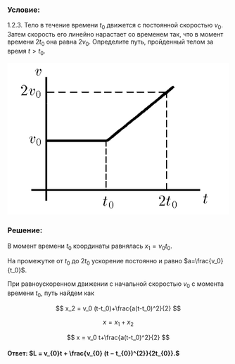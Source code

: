 ###  Условие:

$1.2.3.$ Тело в течение времени $t_{0}$ движется с постоянной скоростью $v_{0}$. Затем скорость его линейно нарастает со временем так, что в момент времени $2t_{0}$ она равна $2v_{0}$. Определите путь, пройденный телом за время $t > t_{0}$.

![ К задаче 1.2.3 |630x432, 42%](../../img/1.2.3/statement.png)

###  Решение:

В момент времени $t_0$ координаты равнялась $x_1=v_0t_0$.

На промежутке от $t_0$ до $2t_0$ ускорение постоянно и равно $a=\frac{v_0}{t_0}$.

При равноускоренном движении с начальной скоростью $v_0$ с момента времени $t_0$, путь найдем как

$$
x_2 = v_0 (t-t_0)+\frac{a(t-t_0)^2}{2}
$$

$$
x = x_1+x_2
$$

$$
x = v_0 t+\frac{a(t-t_0)^2}{2}
$$

####  Ответ: $L = v_{0}t + \frac{v_{0} (t − t_{0})^{2}}{2t_{0}}.$